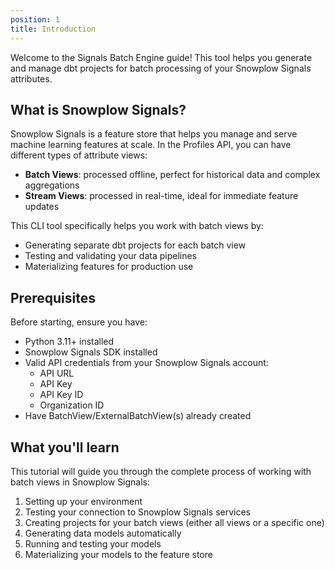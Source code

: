 ```yaml
---
position: 1
title: Introduction
---
```


Welcome to the Signals Batch Engine guide! This tool helps you generate and manage dbt projects for batch processing of your Snowplow Signals attributes.

## What is Snowplow Signals?

Snowplow Signals is a feature store that helps you manage and serve machine learning features at scale. In the Profiles API, you can have different types of attribute views:

- **Batch Views**: processed offline, perfect for historical data and complex aggregations
- **Stream Views**: processed in real-time, ideal for immediate feature updates

This CLI tool specifically helps you work with batch views by:

- Generating separate dbt projects for each batch view
- Testing and validating your data pipelines
- Materializing features for production use

## Prerequisites

Before starting, ensure you have:

- Python 3.11+ installed
- Snowplow Signals SDK installed
- Valid API credentials from your Snowplow Signals account:
  - API URL
  - API Key
  - API Key ID
  - Organization ID
- Have BatchView/ExternalBatchView(s) already created

## What you'll learn

This tutorial will guide you through the complete process of working with batch views in Snowplow Signals:

1. Setting up your environment
2. Testing your connection to Snowplow Signals services
3. Creating projects for your batch views (either all views or a specific one)
4. Generating data models automatically
5. Running and testing your models
6. Materializing your models to the feature store
